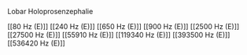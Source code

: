 Lobar Holoprosenzephalie

[[80 Hz (E)]]
[[240 Hz (E)]]
[[650 Hz (E)]]
[[900 Hz (E)]]
[[2500 Hz (E)]]
[[27500 Hz (E)]]
[[55910 Hz (E)]]
[[119340 Hz (E)]]
[[393500 Hz (E)]]
[[536420 Hz (E)]]